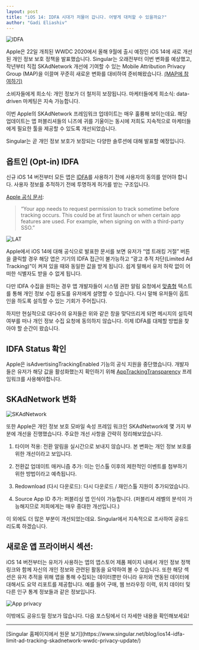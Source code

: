 ```yaml
---
layout: post
title: "iOS 14: IDFA 시대가 저물어 갑니다. 어떻게 대처할 수 있을까요?"
author: "Gadi Eliashiv"
---
```


![IDFA](https://www.singular.net/wp-content/uploads/2020/06/Asset_1024x1024.png)

Apple은 22일 개최된 WWDC 2020에서 올해 9월에 출시 예정인 iOS 14에 새로 개선된 개인 정보 보호 정책을 발표했습니다. Singular는 오래전부터 이번 변화를 예상했고, 작년부터 직접 SKAdNetwork 개선에 기여할 수 있는 Mobile Attribution Privacy Group (MAP)을 이끌며 꾸준히 새로운 변화를 대비하여 준비해왔습니다. [(MAP에 참여하기)](https://joinmap.org/)

소비자들에게 희소식: 개인 정보가 더 철저히 보장됩니다.
마케터들에게 희소식: data-driven 마케팅은 지속 가능합니다.

이번 Apple의 SKAdNetwork 프레임워크 업데이트는 매우 훌륭해 보이는데요. 해당 업데이트는 앱 퍼블리셔들의 니즈에 귀를 기울이는 동시에 저희도 지속적으로 마케터들에게 필요한 툴을 제공할 수 있도록 개선되었습니다.

Singular는 곧 개인 정보 보호가 보장되는 다양한 솔루션에 대해 발표할 예정입니다.

## 옵트인 (Opt-in) IDFA

신규 iOS 14 버전부터 모든 앱은 [IDFA](https://www.singular.net/blog/mobile-tutorial-series-idfa-apple-identifier-advertisers/)를 사용하기 전에 사용자의 동의를 얻어야 합니다. 사용자 정보를 추적하기 전에 투명하게 허가를 받는 구조입니다. 

[Apple 공식 문서](https://developer.apple.com/documentation/bundleresources/information_property_list/nsusertrackingusagedescription):
> “Your app needs to request permission to track sometime before tracking occurs. This could be at first launch or when certain app features are used. For example, when signing on with a third-party SSO.”

![LAT](https://www.singular.net/wp-content/uploads/2020/06/pasted-image-0.png)

Apple에서 iOS 14에 대해 공식으로 발표한 문서를 보면 유저가 “앱 트래킹 거절” 버튼을 클릭할 경우 해당 앱은 기기의 IDFA 접근이 불가능하고 “광고 추적 차단(Limited Ad Tracking)”이 켜져 있을 때와 동일한 값을 받게 됩니다. 쉽게 말해서 유저 허락 없이 어떠한 식별자도 받을 수 없게 됩니다.

다만 IDFA 수집을 원하는 경우 앱 개발자들이 시스템 권한 알림 요청에서 [맞춤형](https://developer.apple.com/documentation/bundleresources/information_property_list/nsusertrackingusagedescription) 텍스트를 통해 개인 정보 수집 용도를 유저에게 설명할 수 있습니다. 다시 말해 유저들이 옵트인을 하도록 설득할 수 있는 기회가 주어집니다.

하지만 현실적으로 대다수의 유저들은 위와 같은 창을 맞닥뜨리게 되면 메시지의 설득력 여부를 떠나 개인 정보 수집 요청에 동의하지 않습니다.
이제 IDFA를 대체할 방법을 찾아야 할 순간이 왔습니다.

## IDFA Status 확인

Apple은 isAdvertisingTrackingEnabled 기능의 공식 지원을 중단했습니다. 개발자들은 유저가 해당 값을 활성화했는지 확인하기 위해 [AppTrackingTransparency](https://developer.apple.com/documentation/apptrackingtransparency) 프레임워크를 사용해야합니다.

## SKAdNetwork 변화

![SKAdNetwork](https://www.singular.net/wp-content/uploads/2020/06/pasted-image-0-2.png)

또한 Apple은 개인 정보 보호 모바일 속성 프레임 워크인 SKAdNetwork에 몇 가지 부분에 개선을 진행했습니다. 주요한 개선 사항을 간략히 정리해보았습니다.

1. 타이머 적용: 전환 알림을 실시간으로 보내지 않습니다. 본 변화는 개인 정보 보호를 위한 개선이라고 보입니다.

2. 전환값 업데이트 매커니즘 추가: 이는 인스톨 이후의 제한적인 이벤트를 첨부하기 위한 방법이라고 예측됩니다.

3. Redownload (다시 다운로드): 다시 다운로드 / 재인스톨 지원이 추가되었습니다.

4. Source App ID 추가: 퍼블리싱 앱 인식이 가능합니다. (퍼블리셔 레벨의 분석이 가능해지므로 저희에게는 매우 중대한 개선입니다.)

이 외에도 더 많은 부분이 개선되었는데요. Singular에서 지속적으로 조사하여 공유드리도록 하겠습니다.

## 새로운 앱 프라이버시 섹션:

iOS 14 버전부터는 유저가 사용하는 앱의 앱스토어 제품 페이지 내에서 개인 정보 정책 링크와 함께 자신의 개인 정보와 관련된 활동을 요약하여 볼 수 있습니다. 또한 해당 섹션은 유저 추적을 위해 앱을 통해 수집되는 데이터뿐만 아니라 유저와 연동된 데이터에 대해서도 요약 리포트를 제공합니다. 예를 들어 구매, 웹 브라우징 이력, 위치 데이터 및 다른 인구 통계 정보들과 같은 정보입니다.

![App privacy](https://www.singular.net/wp-content/uploads/2020/06/pasted-image-0-3-756x1024.png)

이밖에도 공유드릴 정보가 많습니다. 다음 포스팅에서 더 자세한 내용을 확인해보세요!

<hr>
[Singular 홈페이지에서 원문 보기](https://www.singular.net/blog/ios14-idfa-limit-ad-tracking-skadnetwork-wwdc-privacy-update/)
